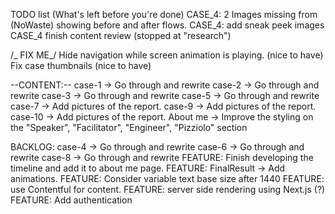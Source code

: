 TODO list (What's left before you're done)
CASE_4: 2 Images missing from (NoWaste) showing before and after flows.
CASE_4: add sneak peek images
CASE_4 finish content review (stopped at "research")

/_ FIX ME_/
Hide navigation while screen animation is playing. (nice to have)
Fix case thumbnails (nice to have)

--CONTENT:--
case-1 -> Go through and rewrite
case-2 -> Go through and rewrite
case-3 -> Go through and rewrite
case-5 -> Go through and rewrite
case-7 -> Add pictures of the report.
case-9 -> Add pictures of the report.
case-10 -> Add pictures of the report.
About me -> Improve the styling on the "Speaker", "Facilitator", "Engineer", "Pizziolo" section

BACKLOG:
case-4 -> Go through and rewrite
case-6 -> Go through and rewrite
case-8 -> Go through and rewrite
FEATURE: Finish developing the timeline and add it to about me page.
FEATURE: FinalResult -> Add animations.
FEATURE: Consider variable text base size after 1440
FEATURE: use Contentful for content.
FEATURE: server side rendering using Next.js (?)
FEATURE: Add authentication
